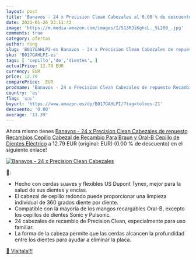```yaml
---
layout: post
title: 'Banavos - 24 x Precision Clean Cabezales al 0.00 % de descuento'
date: 2021-01-26 03:11:43
image: 'https://m.media-amazon.com/images/I/513MJiKghcL._SL200_.jpg'
comments: true
category: ofertas
author: ring
slug: 'B017GAHLPI-es Banavos - 24 x Precision Clean Cabezales de repuesto...'
sku: 'B017GAHLPI-es'
tags: [ 'cepillo','de','dientes', ]
actualPrice: 12.79 EUR
currency: EUR
price: 12.79
comparePrice:  EUR
prodname: 'Banavos - 24 x Precision Clean Cabezales de repuesto Recambios Cepillo Cabezal de Recambio Para Braun y Oral-B Cepillo de Dientes Eléctrico'
country: 'es'
flag: '🇪🇸'
buyurl: 'https://www.amazon.es/dp/B017GAHLPI/?tag=tolees-21'
descuento: '0.00'
average: '11.39'
---
```


Ahora mismo tienes [Banavos - 24 x Precision Clean Cabezales de repuesto Recambios Cepillo Cabezal de Recambio Para Braun y Oral-B Cepillo de Dientes Eléctrico](https://www.amazon.es/dp/B017GAHLPI/?tag=tolees-21) a 12.79 EUR (original:  EUR) (0.00 %  de descuento) en el siguiente enlace!

[![Banavos - 24 x Precision Clean Cabezales](https://m.media-amazon.com/images/I/513MJiKghcL._SL200_.jpg)](https://www.amazon.es/dp/B017GAHLPI/?tag=tolees-21)

🔎:

- Hecho con cerdas suaves y flexibles US Dupont Tynex, mejor para la salud de sus dientes y encías.
- El cabezal de cepillo redondo puede proporcionar una limpieza individual de 360 grados diente por diente.
- Compatible con la mayoría de los mangos recargables Oral-B, excepto los cepillos de dientes Sonic y Pulsonic.
- 24 cabezales de recambio de Precision Clean, especialmente para uso familiar.
- La forma de la cabeza permite que las cerdas alcancen la profundidad entre los dientes para ayudar a eliminar la placa.

[🛒 Visítala!!!](https://www.amazon.es/dp/B017GAHLPI/?tag=tolees-21)
